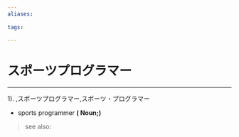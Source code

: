 ```yaml
---
aliases:
    
tags:
    
---
```


# スポーツプログラマー
---
1).
,スポーツプログラマー,スポーツ・プログラマー

- sports programmer
**( Noun;)**
> see also: 
            